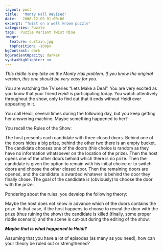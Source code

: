 ```yaml
---
layout: post
title:  "Monty Hall Revised"
date:   2008-12-09 01:00:00
excerpt: "Twist on a well known puzzle"
categories: Puzzle
tags:  Puzzle Variant Twist Mine
image:
  feature: curtain.jpg
  topPosition: -100px
bgContrast: dark
bgGradientOpacity: darker
syntaxHighlighter: no
---
```

*This riddle is my take on the Monty Hall problem. If you know the original version, this one should be very easy for you.*

You are watching the TV series “Lets Make a Deal”. You are very excited as you know that your friend *Heidi* is participating today. You watch attentively throughout the show, only to find out that it ends without Heidi ever appearing in it.

You call Heidi, several times during the following day, but you keep getting her answering machine. Maybe something happened to her?

You recall the Rules of the Show:

The host presents each candidate with three closed doors. Behind one of the doors hides a big prize, behind the other two there is an empty bucket. The candidate chooses one of the doors (this choice is random as they have no information whatsoever on the location of the prize). Then the host opens one of the other doors behind which there is no prize. Then the candidate is given the option to remain with his initial choice or to switch doors and choose the other closed door. Then the remaining doors are opened, and the candidate is awarded whatever is behind the door they finally chose. The goal of the candidate is (obviously) to choose the door with the prize.

Pondering about the rules, you develop the following theory:

Maybe the host does not know in advance which of the doors contains the prize. In that case, if the host happens to choose to reveal the door with the prize (thus ruining the show) the candidate is killed (finally, some proper riddle scenario) and the scene is cut-out during the editing of the show.

***Maybe that is what happened to Heidi?***

Assuming that you have a lot of episodes (as many as you need), how can your theory be ruled out or strengthened?